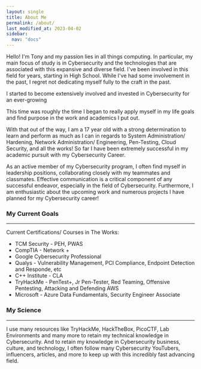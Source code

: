 ```yaml
---
layout: single
title: About Me
permalink: /about/
last_modified_at: 2023-04-02
sidebar:
  nav: "docs"
---
```


Hello! I'm Tony and my passion lies in all things computing. In particular, my main focus of study is in Cybersecurity and the technologies that are associated with this expansive and diverse field. I've been involved in this field for years, starting in High School. While I've had some involvement in the past, I regret not dedicating myself fully to the craft in the past.

I started to become extensively involved and invested in Cybersecurity for an ever-growing
<b><span id="time2"></span></b>
<script>
    function updateTime2() {
    const now = new Date();
    const targetDate = new Date("2022-08-15T20:32:22");
    const diff1 = now.getTime() - targetDate.getTime();
    const days1 = Math.floor(diff1 / (1000 * 60 * 60 * 24));
    const hours1 = Math.floor((diff1 % (1000 * 60 * 60 * 24)) / (1000 * 60 * 60));
    const minutes1 = Math.floor((diff1 % (1000 * 60 * 60)) / (1000 * 60));
    const seconds1 = Math.floor((diff1 % (1000 * 60)) / 1000);
    document.getElementById("time2").textContent = `${days1} days, ${hours1} hours, ${minutes1} minutes, and ${seconds1} seconds.`;
    }
    setInterval(updateTime2, 1000);
</script>
This time was roughly the time I began to really apply myself in my life goals and find purpose in the work and academics I put out.

With that out of the way, I am a 17 year old with a strong determination to learn and perform as much as I can in regards to System Administration/ Hardening, Network Administration/ Engineering, Pen-Testing, Cloud Security, and all the works! So far I have been extremely successful in my academic pursuit with my Cybersecurity Career.

As an active member of my Cybersecurity program, I often find myself in leadership positions, collaborating closely with my teammates and classmates. Effective communication is a critical component of any successful endeavor, especially in the field of Cybersecurity. Furthermore, I am enthusiastic about the upcoming work and numerous projects I have planned for my Cybersecurity career!


### My Current Goals
---

Current Certifications/ Courses in The Works:

- TCM Security - PEH, PWAS
- CompTIA - Network +
- Google Cybersecurity Professional
- Qualys - Vulnerability Management, PCI Compliance, Endpoint Detection and Responde, etc
- C++ Institute - CLA
- TryHackMe - PenTest+, Jr Pen-Tester, Red Teaming, Offensive Pentesting, Attacking and Defending AWS
- Microsoft - Azure Data Fundamentals, Security Engineer Associate

### My Science
---

I use many resources like TryHackMe, HackTheBox, PicoCTF, Lab Environments and many more to retain my technical knowledge in Cybersecurity. And to retain my knowledge in Cybersecurity business, culture, and technology, I often follow many Cybersecurity YouTubers, influencers, articles, and more to keep up with this incredibly fast advancing field.